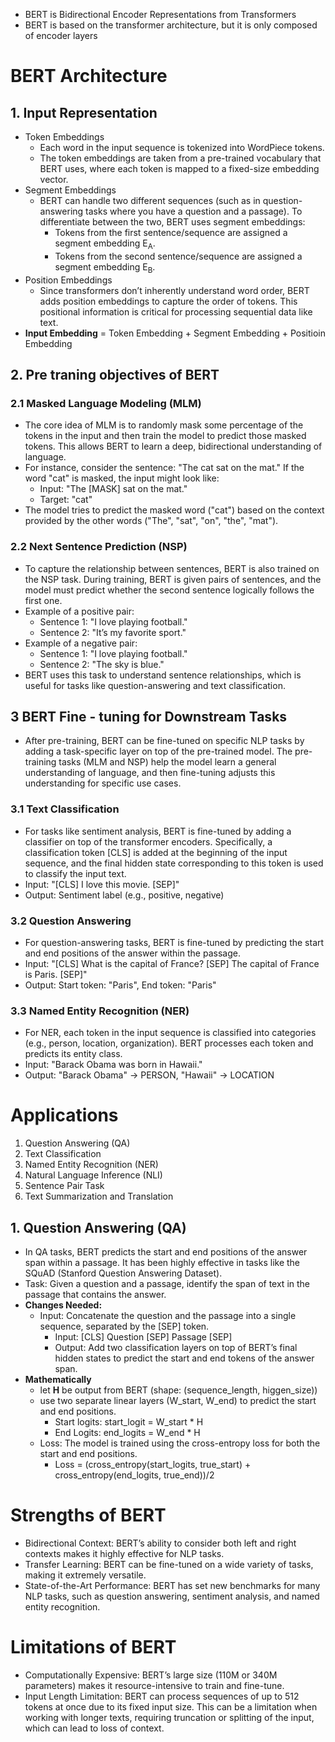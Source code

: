 - BERT is Bidirectional Encoder Representations from Transformers
- BERT is based on the transformer architecture, but it is only composed of encoder layers
# BERT Architecture
## 1. Input Representation
- Token Embeddings
  - Each word in the input sequence is tokenized into WordPiece tokens.
  - The token embeddings are taken from a pre-trained vocabulary that BERT uses, where each token is mapped to a fixed-size embedding vector.
- Segment Embeddings
  - BERT can handle two different sequences (such as in question-answering tasks where you have a question and a passage). To differentiate between the two, BERT uses segment embeddings:
    - Tokens from the first sentence/sequence are assigned a segment embedding E<sub>A</sub>.
    - Tokens from the second sentence/sequence are assigned a segment embedding E<sub>B</sub>.
- Position Embeddings
  - Since transformers don’t inherently understand word order, BERT adds position embeddings to capture the order of tokens. This positional information is critical for processing sequential data like text.
- **Input Embedding** = Token Embedding + Segment Embedding + Positioin Embedding
## 2. Pre traning objectives of BERT
### 2.1 Masked Language Modeling (MLM)
- The core idea of MLM is to randomly mask some percentage of the tokens in the input and then train the model to predict those masked tokens. This allows BERT to learn a deep, bidirectional understanding of language.
- For instance, consider the sentence: "The cat sat on the mat." If the word "cat" is masked, the input might look like:
  - Input: "The [MASK] sat on the mat."
  - Target: "cat"
- The model tries to predict the masked word ("cat") based on the context provided by the other words ("The", "sat", "on", "the", "mat").
### 2.2 Next Sentence Prediction (NSP)
- To capture the relationship between sentences, BERT is also trained on the NSP task. During training, BERT is given pairs of sentences, and the model must predict whether the second sentence logically follows the first one.
- Example of a positive pair:
  - Sentence 1: "I love playing football."
  - Sentence 2: "It’s my favorite sport."
- Example of a negative pair:
  - Sentence 1: "I love playing football."
  - Sentence 2: "The sky is blue."
- BERT uses this task to understand sentence relationships, which is useful for tasks like question-answering and text classification.
## 3 BERT Fine - tuning for Downstream Tasks
- After pre-training, BERT can be fine-tuned on specific NLP tasks by adding a task-specific layer on top of the pre-trained model. The pre-training tasks (MLM and NSP) help the model learn a general understanding of language, and then fine-tuning adjusts this understanding for specific use cases.
### 3.1 Text Classification
- For tasks like sentiment analysis, BERT is fine-tuned by adding a classifier on top of the transformer encoders. Specifically, a classification token [CLS] is added at the beginning of the input sequence, and the final hidden state corresponding to this token is used to classify the input text.
- Input: "[CLS] I love this movie. [SEP]"
- Output: Sentiment label (e.g., positive, negative)
### 3.2 Question Answering
- For question-answering tasks, BERT is fine-tuned by predicting the start and end positions of the answer within the passage.
- Input: "[CLS] What is the capital of France? [SEP] The capital of France is Paris. [SEP]"
- Output: Start token: "Paris", End token: "Paris"
### 3.3 Named Entity Recognition (NER)
- For NER, each token in the input sequence is classified into categories (e.g., person, location, organization). BERT processes each token and predicts its entity class.
- Input: "Barack Obama was born in Hawaii."
- Output: "Barack Obama" → PERSON, "Hawaii" → LOCATION
# Applications
1. Question Answering (QA)
2. Text Classification
3. Named Entity Recognition (NER)
4. Natural Language Inference (NLI)
5. Sentence Pair Task
6. Text Summarization and Translation

## 1. Question Answering (QA)
- In QA tasks, BERT predicts the start and end positions of the answer span within a passage. It has been highly effective in tasks like the SQuAD (Stanford Question Answering Dataset).
- Task: Given a question and a passage, identify the span of text in the passage that contains the answer.
- **Changes Needed:**
  - Input: Concatenate the question and the passage into a single sequence, separated by the [SEP] token.
    - Input: [CLS] Question [SEP] Passage [SEP]
    - Output: Add two classification layers on top of BERT’s final hidden states to predict the start and end tokens of the answer span.
- **Mathematically**
  - let **H** be output from BERT (shape: (sequence_length, higgen_size))
  - use two separate linear layers (W_start, W_end) to predict the start and end positions.
    - Start logits: start_logit = W_start * H
    - End Logits: end_logits = W_end * H
  - Loss: The model is trained using the cross-entropy loss for both the start and end positions.
    - Loss = (cross_entropy(start_logits, true_start) + cross_entropy(end_logits, true_end))/2


# Strengths of BERT
- Bidirectional Context: BERT’s ability to consider both left and right contexts makes it highly effective for NLP tasks.
- Transfer Learning: BERT can be fine-tuned on a wide variety of tasks, making it extremely versatile.
- State-of-the-Art Performance: BERT has set new benchmarks for many NLP tasks, such as question answering, sentiment analysis, and named entity recognition.
# Limitations of BERT
- Computationally Expensive: BERT’s large size (110M or 340M parameters) makes it resource-intensive to train and fine-tune.
- Input Length Limitation: BERT can process sequences of up to 512 tokens at once due to its fixed input size. This can be a limitation when working with longer texts, requiring truncation or splitting of the input, which can lead to loss of context.

